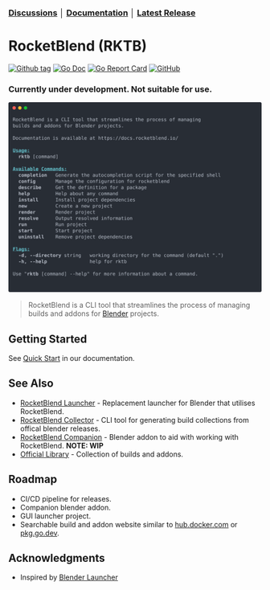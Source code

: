 ### [Discussions](https://github.com/rocketblend/rocketblend/discussions) │ [Documentation](https://docs.rocketblend.io) │ [Latest Release](https://github.com/rocketblend/rocketblend/releases/latest)

# RocketBlend (RKTB)

[![Github tag](https://badgen.net/github/tag/rocketblend/rocketblend)](https://github.com/rocketblend/rocketblend/tags)
[![Go Doc](https://img.shields.io/badge/go-documentation-blue.svg?style=flat-square)](https://pkg.go.dev/github.com/rocketblend/rocketblend)
[![Go Report Card](https://goreportcard.com/badge/github.com/rocketblend/rocketblend)](https://goreportcard.com/report/github.com/rocketblend/rocketblend)
[![GitHub](https://img.shields.io/github/license/rocketblend/rocketblend)](https://github.com/rocketblend/rocketblend/blob/master/LICENSE)

### Currently under development. Not suitable for use.

![Hero image of RocketBlend CLI](docs/assets/rocketblend-about.svg)

> RocketBlend is a CLI tool that streamlines the process of managing builds and addons for [Blender](https://www.blender.org/) projects.

## Getting Started

See [Quick Start](https://docs.rocketblend.io/getting-started/quick-start) in our documentation.

## See Also

- [RocketBlend Launcher](https://github.com/rocketblend/rocketblend-launcher) - Replacement launcher for Blender that utilises RocketBlend.
- [RocketBlend Collector](https://github.com/rocketblend/rocketblend-collector) - CLI tool for generating build collections from offical blender releases.
- [RocketBlend Companion](https://github.com/rocketblend/rocketblend-companion) - Blender addon to aid with working with RocketBlend. **NOTE: WIP**
- [Official Library](https://github.com/rocketblend/official-library) - Collection of builds and addons.

## Roadmap
- CI/CD pipeline for releases.
- Companion blender addon.
- GUI launcher project.
- Searchable build and addon website similar to [hub.docker.com](https://hub.docker.com/) or [pkg.go.dev](pkg.go.dev).

## Acknowledgments

- Inspired by [Blender Launcher](https://github.com/DotBow/Blender-Launcher)